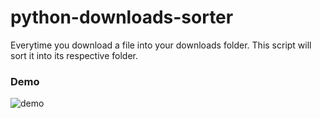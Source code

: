 # python-downloads-sorter
 Everytime you download a file into your downloads folder. This script will sort it into its respective folder.



### Demo

![demo](/demo.gif)